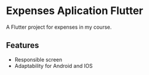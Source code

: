 # Expenses Aplication Flutter
A Flutter project for expenses in my course.

## Features
- Responsible screen
- Adaptability for Android and IOS
